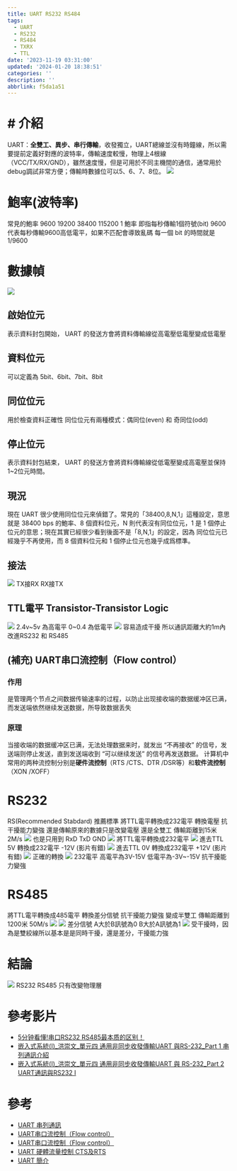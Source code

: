 ```yaml
---
title: UART RS232 RS484
tags:
  - UART
  - RS232
  - RS484
  - TXRX
  - TTL
date: '2023-11-19 03:31:00'
updated: '2024-01-20 18:38:51'
categories: ''
description: ''
abbrlink: f5da1a51
---
```

# # 介紹
UART：**全雙工、異步、串行傳輸**，收發獨立，UART總線並沒有時鐘線，所以需要提前定義好對應的波特率，傳輸速度較慢，物理上4根線（VCC/TX/RX/GND），雖然速度慢，但是可用於不同主機間的通信，通常用於debug調試非常方便；傳輸時數據位可以5、6、7、8位。
![](/images/20231119022253.png)

# 鮑率(波特率)
常見的鮑率 9600 19200 38400 115200
1 鮑率 即指每秒傳輸1個符號(bit)
9600代表每秒傳輸9600高低電平，如果不匹配會導致亂碼
每一個 bit 的時間就是 1/9600


# 數據幀 
![](/images/20231119022310.png)

## 啟始位元
表示資料封包開始， UART 的發送方會將資料傳輸線從高電壓低電壓變成低電壓

## 資料位元
可以定義為 5bit、6bit、7bit、8bit

## 同位位元
用於檢查資料正確性 同位位元有兩種模式：偶同位(even) 和 奇同位(odd)

## 停止位元
表示資料封包結束， UART 的發送方會將資料傳輸線從低電壓變成高電壓並保持1~2位元時間。

## 現況
現在 UART 很少使用同位位元來偵錯了。常見的「38400,8,N,1」這種設定，意思就是 38400 bps 的鮑率、8 個資料位元，N 則代表沒有同位位元，1 是 1 個停止位元的意思；現在其實已經很少看到後面不是「8,N,1」的設定，因為 同位位元已經幾乎不再使用，而 8 個資料位元和 1 個停止位元也幾乎成爲標準。

## 接法
![](/images/20231119022341.png)
TX接RX RX接TX 

## TTL電平 Transistor-Transistor Logic 
![](/images/20231119022404.png)
2.4v~5v 為高電平 0~0.4 為低電平
![](/images/20231119022417.png)
容易造成干擾 所以通訊距離大約1m內 改進RS232 和 RS485

## (補充) UART串口流控制（Flow control）
### 作用
是管理两个节点之间数据传输速率的过程，以防止出现接收端的数据缓冲区已满，而发送端依然继续发送数据，所导致数据丢失
### 原理
当接收端的数据缓冲区已满，无法处理数据来时，就发出 “不再接收” 的信号，发送端则停止发送，直到发送端收到 “可以继续发送” 的信号再发送数据。
计算机中常用的两种流控制分别是**硬件流控制**（RTS /CTS、DTR /DSR等）和**软件流控制**（XON /XOFF）


# RS232 
RS(Recommended Stabdard) 推薦標準
將TTL電平轉換成232電平 轉換電壓 抗干擾能力變強 還是傳輸原來的數據只是改變電壓 還是全雙工
傳輸距離到15米 2M/s
![](/images/20231119022441.png)
也是只用到 RxD TxD GND
![](/images/20231119022454.png)
將TTL電平轉換成232電平
![](/images/20231119022508.png)
進去TTL 5V 轉換成232電平 -12V (影片有錯)
![](/images/20231119022520.png)
進去TTL 0V 轉換成232電平 +12V (影片有錯)
![](/images/20231119022552.png)
正確的轉換
![](/images/20231119022615.png)
232電平 高電平為3V-15V 低電平為-3V~-15V 抗干擾能力變強

# RS485
將TTL電平轉換成485電平 轉換差分信號 抗干擾能力變強 變成半雙工
傳輸距離到1200米 50M/s
![](/images/20231119022632.png)
![](/images/20231119022701.png)
差分信號 A大於B訊號為0 B大於A訊號為1
![](/images/20231119022714.png)
受干擾時，因為是雙絞線所以基本是是同時干擾，還是差分，干擾能力強

# 結論
![](/images/20231119022730.png)
RS232 RS485 只有改變物理層

# 參考影片
* [5分钟看懂!串口RS232 RS485最本质的区别！](https://www.youtube.com/watch?v=HKQaYN5Odlk)
* [嵌入式系統(I)_洪崇文_單元四 通用非同步收發傳輸UART 與RS-232_Part 1 串列通訊介紹](https://youtu.be/ia2x1oenic0)
* [嵌入式系統(I)_洪崇文_單元四 通用非同步收發傳輸UART 與 RS-232_Part 2 UART通訊與RS232 I](https://youtu.be/xKdV7lcvy1o)
# 參考
* [UART 串列通訊](https://www.block.tw/blog/uart/)
* [UART串口流控制（Flow control）](https://blog.csdn.net/qq_42992084/article/details/104761474)
* [UART串口流控制（Flow control）](https://blog.csdn.net/qq_42992084/article/details/104761474)
* [UART 硬體流量控制 CTS及RTS](https://semhuang.pixnet.net/blog/post/141101276)
* [UART 簡介](https://silverwind1982.pixnet.net/blog/post/361701597-uart)

